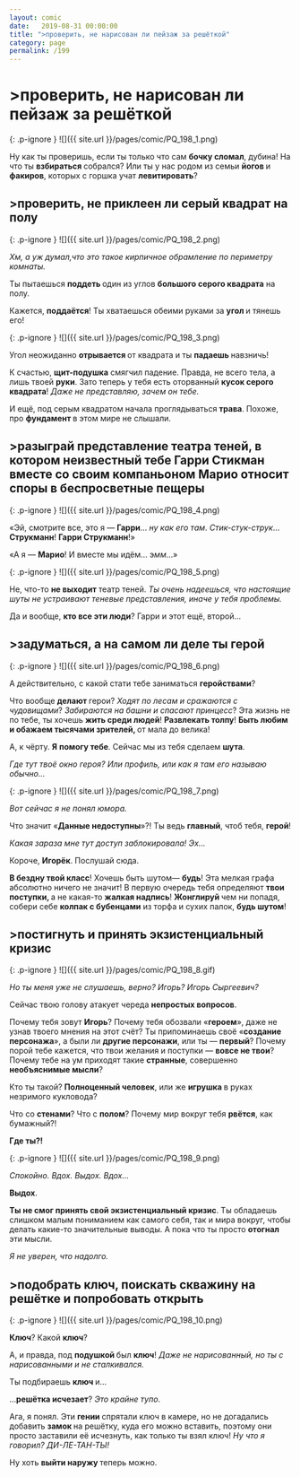 ```yaml
---
layout: comic
date:   2019-08-31 00:00:00 
title: ">проверить, не нарисован ли пейзаж за решёткой"
category: page
permalink: /199
---
```

# >проверить, не нарисован ли пейзаж за решёткой

{: .p-ignore }
![]({{ site.url }}/pages/comic/PQ_198_1.png)

Ну как ты проверишь, если ты только что сам <strong>бочку сломал</strong>, дубина! На что ты <strong>взбираться </strong>собрался? Или ты у нас родом из семьи <strong>йогов </strong>и <strong>факиров</strong>, которых с горшка учат <strong>левитировать</strong>?

## >проверить, не приклеен ли серый квадрат на полу

{: .p-ignore }
![]({{ site.url }}/pages/comic/PQ_198_2.png)

<em>Хм, а уж думал,что это такое кирпичное обрамление по периметру комнаты.</em>

Ты пытаешься <strong>поддеть </strong>один из углов <strong>большого серого квадрата</strong> на полу.

Кажется, <strong>поддаётся</strong>! Ты хватаешься обеими руками за <strong>угол </strong>и тянешь его!

{: .p-ignore }
![]({{ site.url }}/pages/comic/PQ_198_3.png)

Угол неожиданно <strong>отрывается </strong>от квадрата и ты <strong>падаешь </strong>навзничь!

К счастью, <strong>щит-подушка</strong> смягчил падение. Правда, не всего тела, а лишь твоей <strong>руки</strong>. Зато теперь у тебя есть оторванный <strong>кусок серого квадрата</strong>! <em>Даже не представляю, зачем он тебе.</em>

И ещё, под серым квадратом начала проглядываться <strong>трава</strong>. Похоже, про <strong>фундамент </strong>в этом мире не слышали.

## >разыграй представление театра теней, в котором неизвестный тебе Гарри Стикман вместе со своим компаньоном Марио относит споры в беспросветные пещеры

{: .p-ignore }
![]({{ site.url }}/pages/comic/PQ_198_4.png)

«Эй, смотрите все, это я — <strong>Гарри</strong>… <em>ну как его там</em>. <em>Стик-стук-струк</em>… <strong>Струкманн</strong>! <strong>Гарри Струкманн</strong>!»

«А я — <strong>Марио</strong>! И вместе мы идём… э<em>мм</em>…»

{: .p-ignore }
![]({{ site.url }}/pages/comic/PQ_198_5.png)

Не, что-то <strong>не выходит</strong> театр теней. <em>Ты очень надеешься, что настоящие шуты не устраивают теневые представления, иначе у тебя проблемы.</em>

Да и вообще, <strong>кто все эти люди</strong>? Гарри и этот ещё, второй…

## >задуматься, а на самом ли деле ты герой

{: .p-ignore }
![]({{ site.url }}/pages/comic/PQ_198_6.png)

А действительно, с какой стати тебе заниматься <strong>геройствами</strong>?

Что вообще <strong>делают </strong>герои? <em>Ходят по лесам и сражаются с чудовищами</em>? <em>Забираются на башни и спасают принцесс</em>? Эта жизнь не по тебе, ты хочешь <strong>жить среди людей</strong>! <strong>Развлекать толпу</strong>! <strong>Быть любим и обажаем тысячами зрителей, </strong>от мала до велика!

А, к чёрту. <strong>Я</strong> <strong>помогу тебе</strong>. Сейчас мы из тебя сделаем <strong>шута</strong>.

<em>Где тут твоё окно героя? Или профиль, или как я там его называю обычно…</em>

{: .p-ignore }
![]({{ site.url }}/pages/comic/PQ_198_7.png)

<em>Вот сейчас я не понял юмора.</em>

Что значит «<strong>Данные недоступны</strong>»?! Ты ведь <strong>главный</strong>, чтоб тебя, <strong>герой</strong>! 

<em>Какая зараза мне тут доступ заблокировала! Эх…</em>

Короче, <strong>Игорёк</strong>. Послушай сюда.

<strong>В бездну твой класс</strong>! Хочешь быть шутом— <strong>будь</strong>! Эта мелкая графа абсолютно ничего не значит! В первую очередь тебя определяют <strong>твои поступки, </strong>а не какая-то <strong>жалкая надпись</strong>! <strong>Жонглируй </strong>чем ни попадя, собери себе <strong>колпак с бубенцами</strong> из торфа и сухих палок, <strong>будь шутом</strong>!

## >постигнуть и принять экзистенциальный кризис

{: .p-ignore }
![]({{ site.url }}/pages/comic/PQ_198_8.gif)

<em>Но ты меня уже не слушаешь, верно? Игорь? Игорь Сыргеевич?</em>

Сейчас твою голову атакует череда <strong>непростых вопросов</strong>. 

Почему тебя зовут <strong>Игорь</strong>? Почему тебя обозвали «<strong>героем</strong>», даже не узнав твоего мнения на этот счёт? Ты припоминаешь своё «<strong>создание персонажа</strong>», а были ли <strong>другие персонажи</strong>, или ты — <strong>первый</strong>? Почему порой тебе кажется, что твои желания и поступки — <strong>вовсе не твои</strong>? Почему тебе на ум приходят такие <strong>странные</strong>, совершенно <strong>необъяснимые мысли</strong>?

Кто ты такой? <strong>Полноценный человек</strong>, или же <strong>игрушка </strong>в руках незримого кукловода?

Что со <strong>стенами</strong>? Что с <strong>полом</strong>? Почему мир вокруг тебя <strong>рвётся</strong>, как бумажный?! 

<strong>Где ты?!</strong>

{: .p-ignore }
![]({{ site.url }}/pages/comic/PQ_198_9.png)

<em>Спокойно. Вдох. Выдох. Вдох…</em>

<strong>Выдох</strong>.

<strong>Ты не смог принять свой экзистенциальный кризис</strong>. Ты обладаешь слишком малым пониманием как самого себя, так и мира вокруг, чтобы делать какие-то значительные выводы. А пока что ты просто <strong>отогнал </strong>эти мысли.

<em>Я не уверен, что надолго.</em>

## >подобрать ключ, поискать скважину на решётке и попробовать открыть

{: .p-ignore }
![]({{ site.url }}/pages/comic/PQ_198_10.png)

<strong>Ключ</strong>? Какой <strong>ключ</strong>?

А, и правда, под <strong>подушкой </strong>был <strong>ключ</strong>! <em>Даже не нарисованный, но ты с нарисованными и не сталкивался.</em>

Ты подбираешь <strong>ключ </strong>и…

…<strong>решётка исчезает</strong>? <em>Это крайне тупо</em>.

Ага, я понял. Эти <strong>гении </strong>спрятали ключ в камере, но не догадались добавить <strong>замок </strong>на решётку, куда его можно вставить, поэтому они просто заставили её исчезнуть, как только ты взял ключ! <em>Ну что я говорил? ДИ-ЛЕ-ТАН-ТЫ!</em>

Ну хоть <strong>выйти наружу </strong>теперь можно.
